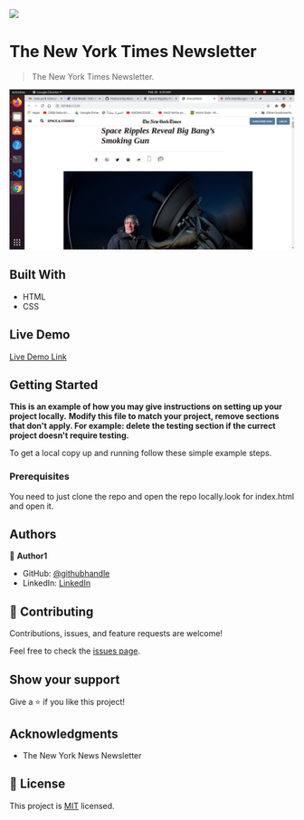 ![](https://img.shields.io/badge/Microverse-blueviolet)

# The New York Times Newsletter

> The New York Times Newsletter.

![screenshot](/Assests/Images/Newyorktimememic.png)


## Built With

- HTML
- CSS
## Live Demo

[Live Demo Link](https://livedemo.com)


## Getting Started

**This is an example of how you may give instructions on setting up your project locally.**
**Modify this file to match your project, remove sections that don't apply. For example: delete the testing section if the currect project doesn't require testing.**


To get a local copy up and running follow these simple example steps.

### Prerequisites
You need to just clone the repo and open the repo locally.look for index.html and open it. 
## Authors

👤 **Author1**

- GitHub: [@githubhandle](https://github.com/Abdona)
- LinkedIn: [LinkedIn](https://www.linkedin.com/in/abdulrahman-nasser-2b7173131/)

## 🤝 Contributing

Contributions, issues, and feature requests are welcome!

Feel free to check the [issues page](https://github.com/Abdona/Project_Positioning-Floating/pull/3#issue-576494545).

## Show your support

Give a ⭐️ if you like this project!

## Acknowledgments

- The New York News Newsletter

## 📝 License

This project is [MIT](lic.url) licensed.
